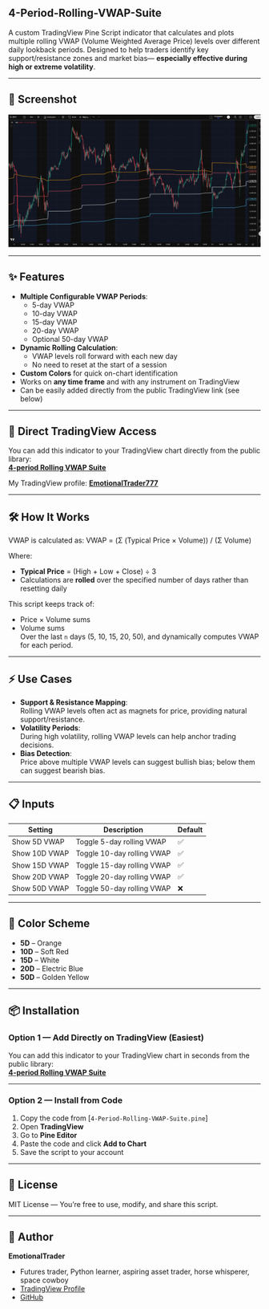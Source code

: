 ## 4-Period-Rolling-VWAP-Suite
A custom TradingView Pine Script indicator that calculates and plots multiple rolling VWAP (Volume Weighted Average Price) levels over different daily lookback periods. Designed to help traders identify key support/resistance zones and market bias— **especially effective during high or extreme volatility**.

---

## 📸 Screenshot

![4-Period Rolling VWAP Example](Screenshot.JPG)

---

## ✨ Features

- **Multiple Configurable VWAP Periods**:
  - 5-day VWAP
  - 10-day VWAP
  - 15-day VWAP
  - 20-day VWAP
  - Optional 50-day VWAP
- **Dynamic Rolling Calculation**:
  - VWAP levels roll forward with each new day
  - No need to reset at the start of a session
- **Custom Colors** for quick on-chart identification
- Works on **any time frame** and with any instrument on TradingView
- Can be easily added directly from the public TradingView link (see below)

---

## 📎 Direct TradingView Access

You can add this indicator to your TradingView chart directly from the public library:  
**[4-period Rolling VWAP Suite](https://www.tradingview.com/script/89sBe0V5-4-period-Rolling-VWAP-Suite/)**

My TradingView profile: **[EmotionalTrader777](https://www.tradingview.com/u/EmotionalTrader777/)**

---

## 🛠 How It Works

VWAP is calculated as:
VWAP = (Σ (Typical Price × Volume)) / (Σ Volume)


Where:
- **Typical Price** = (High + Low + Close) ÷ 3
- Calculations are **rolled** over the specified number of days rather than resetting daily

This script keeps track of:
- Price × Volume sums
- Volume sums  
Over the last `n` days (5, 10, 15, 20, 50), and dynamically computes VWAP for each period.

---

## ⚡ Use Cases

- **Support & Resistance Mapping**:  
  Rolling VWAP levels often act as magnets for price, providing natural support/resistance.
- **Volatility Periods**:  
  During high volatility, rolling VWAP levels can help anchor trading decisions.
- **Bias Detection**:  
  Price above multiple VWAP levels can suggest bullish bias; below them can suggest bearish bias.

---

## 📋 Inputs

| Setting          | Description                                | Default |
|------------------|--------------------------------------------|---------|
| Show 5D VWAP     | Toggle 5-day rolling VWAP                   | ✅      |
| Show 10D VWAP    | Toggle 10-day rolling VWAP                  | ✅      |
| Show 15D VWAP    | Toggle 15-day rolling VWAP                  | ✅      |
| Show 20D VWAP    | Toggle 20-day rolling VWAP                  | ✅      |
| Show 50D VWAP    | Toggle 50-day rolling VWAP                  | ❌      |

---

## 🎨 Color Scheme

- **5D** – Orange
- **10D** – Soft Red
- **15D** – White
- **20D** – Electric Blue
- **50D** – Golden Yellow

---

## 📦 Installation

### Option 1 — Add Directly on TradingView (Easiest)
You can add this indicator to your TradingView chart in seconds from the public library:  
**[4-period Rolling VWAP Suite](https://www.tradingview.com/script/89sBe0V5-4-period-Rolling-VWAP-Suite/)**

---

### Option 2 — Install from Code
1. Copy the code from [`4-Period-Rolling-VWAP-Suite.pine`]
2. Open **TradingView**
3. Go to **Pine Editor**
4. Paste the code and click **Add to Chart**
5. Save the script to your account


---

## 📜 License

MIT License — You’re free to use, modify, and share this script.

---

## 👤 Author

**EmotionalTrader**  
- Futures trader, Python learner, aspiring asset trader, horse whisperer, space cowboy  
- [TradingView Profile](https://www.tradingview.com/u/EmotionalTrader777/)  
- [GitHub](https://github.com/EmotionalTrader)

